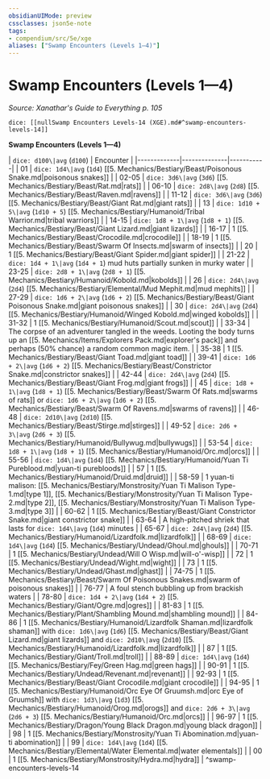 ```yaml
---
obsidianUIMode: preview
cssclasses: json5e-note
tags:
- compendium/src/5e/xge
aliases: ["Swamp Encounters (Levels 1—4)"]
---
```

# Swamp Encounters (Levels 1—4)
*Source: Xanathar's Guide to Everything p. 105* 

`dice: [[nullSwamp Encounters Levels-14 (XGE).md#^swamp-encounters-levels-14]]`

**Swamp Encounters (Levels 1—4)**

| `dice: d100\|avg` (`d100`) | Encounter |
|-------------|--------------|-----------|
| 01 | `dice: 1d4\|avg` (`1d4`) [[5. Mechanics/Bestiary/Beast/Poisonous Snake.md\|poisonous snakes]] |
| 02-05 | `dice: 3d6\|avg` (`3d6`) [[5. Mechanics/Bestiary/Beast/Rat.md\|rats]] |
| 06-10 | `dice: 2d8\|avg` (`2d8`) [[5. Mechanics/Bestiary/Beast/Raven.md\|ravens]] |
| 11-12 | `dice: 3d6\|avg` (`3d6`) [[5. Mechanics/Bestiary/Beast/Giant Rat.md\|giant rats]] |
| 13 | `dice: 1d10 + 5\|avg` (`1d10 + 5`) [[5. Mechanics/Bestiary/Humanoid/Tribal Warrior.md\|tribal warriors]] |
| 14-15 | `dice: 1d8 + 1\|avg` (`1d8 + 1`) [[5. Mechanics/Bestiary/Beast/Giant Lizard.md\|giant lizards]] |
| 16-17 | 1 [[5. Mechanics/Bestiary/Beast/Crocodile.md\|crocodile]] |
| 18-19 | 1 [[5. Mechanics/Bestiary/Beast/Swarm Of Insects.md\|swarm of insects]] |
| 20 | 1 [[5. Mechanics/Bestiary/Beast/Giant Spider.md\|giant spider]] |
| 21-22 | `dice: 1d4 + 1\|avg` (`1d4 + 1`) mud huts partially sunken in murky water |
| 23-25 | `dice: 2d8 + 1\|avg` (`2d8 + 1`) [[5. Mechanics/Bestiary/Humanoid/Kobold.md\|kobolds]] |
| 26 | `dice: 2d4\|avg` (`2d4`) [[5. Mechanics/Bestiary/Elemental/Mud Mephit.md\|mud mephits]] |
| 27-29 | `dice: 1d6 + 2\|avg` (`1d6 + 2`) [[5. Mechanics/Bestiary/Beast/Giant Poisonous Snake.md\|giant poisonous snakes]] |
| 30 | `dice: 2d4\|avg` (`2d4`) [[5. Mechanics/Bestiary/Humanoid/Winged Kobold.md\|winged kobolds]] |
| 31-32 | 1 [[5. Mechanics/Bestiary/Humanoid/Scout.md\|scout]] |
| 33-34 | The corpse of an adventurer tangled in the weeds. Looting the body turns up an [[5. Mechanics/Items/Explorers Pack.md\|explorer's pack]] and perhaps (50% chance) a random common magic item. |
| 35-38 | 1 [[5. Mechanics/Bestiary/Beast/Giant Toad.md\|giant toad]] |
| 39-41 | `dice: 1d6 + 2\|avg` (`1d6 + 2`) [[5. Mechanics/Bestiary/Beast/Constrictor Snake.md\|constrictor snakes]] |
| 42-44 | `dice: 2d4\|avg` (`2d4`) [[5. Mechanics/Bestiary/Beast/Giant Frog.md\|giant frogs]] |
| 45 | `dice: 1d8 + 1\|avg` (`1d8 + 1`) [[5. Mechanics/Bestiary/Beast/Swarm Of Rats.md\|swarms of rats]] or `dice: 1d6 + 2\|avg` (`1d6 + 2`) [[5. Mechanics/Bestiary/Beast/Swarm Of Ravens.md\|swarms of ravens]] |
| 46-48 | `dice: 2d10\|avg` (`2d10`) [[5. Mechanics/Bestiary/Beast/Stirge.md\|stirges]] |
| 49-52 | `dice: 2d6 + 3\|avg` (`2d6 + 3`) [[5. Mechanics/Bestiary/Humanoid/Bullywug.md\|bullywugs]] |
| 53-54 | `dice: 1d8 + 1\|avg` (`1d8 + 1`) [[5. Mechanics/Bestiary/Humanoid/Orc.md\|orcs]] |
| 55-56 | `dice: 1d4\|avg` (`1d4`) [[5. Mechanics/Bestiary/Humanoid/Yuan Ti Pureblood.md\|yuan-ti purebloods]] |
| 57 | 1 [[5. Mechanics/Bestiary/Humanoid/Druid.md\|druid]] |
| 58-59 | 1 yuan-ti malison: [[5. Mechanics/Bestiary/Monstrosity/Yuan Ti Malison Type-1.md\|type 1]], [[5. Mechanics/Bestiary/Monstrosity/Yuan Ti Malison Type-2.md\|type 2]], [[5. Mechanics/Bestiary/Monstrosity/Yuan Ti Malison Type-3.md\|type 3]] |
| 60-62 | 1 [[5. Mechanics/Bestiary/Beast/Giant Constrictor Snake.md\|giant constrictor snake]] |
| 63-64 | A high-pitched shriek that lasts for `dice: 1d4\|avg` (`1d4`) minutes |
| 65-67 | `dice: 2d4\|avg` (`2d4`) [[5. Mechanics/Bestiary/Humanoid/Lizardfolk.md\|lizardfolk]] |
| 68-69 | `dice: 1d4\|avg` (`1d4`) [[5. Mechanics/Bestiary/Undead/Ghoul.md\|ghouls]] |
| 70-71 | 1 [[5. Mechanics/Bestiary/Undead/Will O Wisp.md\|will-o'-wisp]] |
| 72 | 1 [[5. Mechanics/Bestiary/Undead/Wight.md\|wight]] |
| 73 | 1 [[5. Mechanics/Bestiary/Undead/Ghast.md\|ghast]] |
| 74-75 | 1 [[5. Mechanics/Bestiary/Beast/Swarm Of Poisonous Snakes.md\|swarm of poisonous snakes]] |
| 76-77 | A foul stench bubbling up from brackish waters |
| 78-80 | `dice: 1d4 + 2\|avg` (`1d4 + 2`) [[5. Mechanics/Bestiary/Giant/Ogre.md\|ogres]] |
| 81-83 | 1 [[5. Mechanics/Bestiary/Plant/Shambling Mound.md\|shambling mound]] |
| 84-86 | 1 [[5. Mechanics/Bestiary/Humanoid/Lizardfolk Shaman.md\|lizardfolk shaman]] with `dice: 1d6\|avg` (`1d6`) [[5. Mechanics/Bestiary/Beast/Giant Lizard.md\|giant lizards]] and `dice: 2d10\|avg` (`2d10`) [[5. Mechanics/Bestiary/Humanoid/Lizardfolk.md\|lizardfolk]] |
| 87 | 1 [[5. Mechanics/Bestiary/Giant/Troll.md\|troll]] |
| 88-89 | `dice: 1d4\|avg` (`1d4`) [[5. Mechanics/Bestiary/Fey/Green Hag.md\|green hags]] |
| 90-91 | 1 [[5. Mechanics/Bestiary/Undead/Revenant.md\|revenant]] |
| 92-93 | 1 [[5. Mechanics/Bestiary/Beast/Giant Crocodile.md\|giant crocodile]] |
| 94-95 | 1 [[5. Mechanics/Bestiary/Humanoid/Orc Eye Of Gruumsh.md\|orc Eye of Gruumsh]] with `dice: 1d3\|avg` (`1d3`) [[5. Mechanics/Bestiary/Humanoid/Orog.md\|orogs]] and `dice: 2d6 + 3\|avg` (`2d6 + 3`) [[5. Mechanics/Bestiary/Humanoid/Orc.md\|orcs]] |
| 96-97 | 1 [[5. Mechanics/Bestiary/Dragon/Young Black Dragon.md\|young black dragon]] |
| 98 | 1 [[5. Mechanics/Bestiary/Monstrosity/Yuan Ti Abomination.md\|yuan-ti abomination]] |
| 99 | `dice: 1d4\|avg` (`1d4`) [[5. Mechanics/Bestiary/Elemental/Water Elemental.md\|water elementals]] |
| 00 | 1 [[5. Mechanics/Bestiary/Monstrosity/Hydra.md\|hydra]] |
^swamp-encounters-levels-14